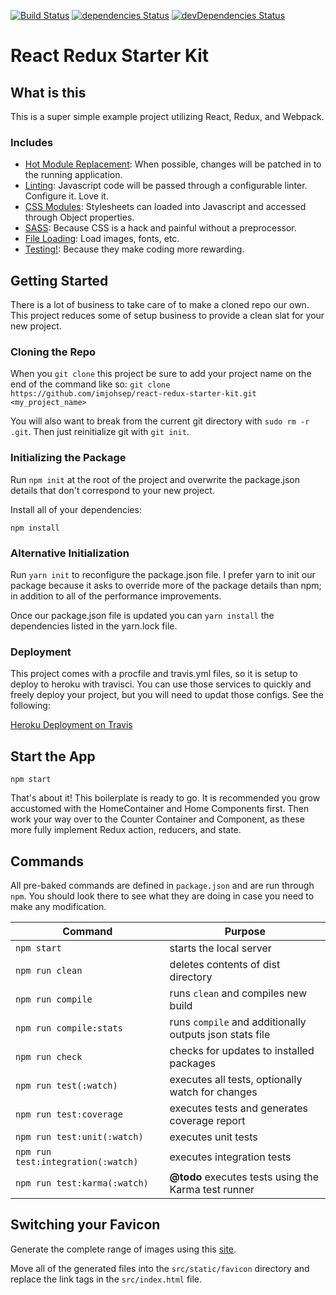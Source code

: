 [![Build Status](https://travis-ci.org/imjohsep/react-redux-starter-kit.svg?branch=master)](https://travis-ci.org/imjohsep/react-redux-starter-kit)
[![dependencies Status](https://david-dm.org/imjohsep/react-redux-starter-kit/status.svg)](https://david-dm.org/imjohsep/react-redux-starter-kit)
[![devDependencies Status](https://david-dm.org/imjohsep/react-redux-starter-kit/dev-status.svg)](https://david-dm.org/imjohsep/react-redux-starter-kit?type=dev)
# React Redux Starter Kit

## What is this

This is a super simple example project utilizing React, Redux, and Webpack.

### Includes

* [Hot Module Replacement](https://webpack.github.io/docs/hot-module-replacement.html): When possible, changes will be patched in to the running application.
* [Linting](http://eslint.org/): Javascript code will be passed through a configurable linter. Configure it. Love it.
* [CSS Modules](https://github.com/css-modules/css-modules): Stylesheets can loaded into Javascript and accessed through Object properties.
* [SASS](https://github.com/jtangelder/sass-loader): Because CSS is a hack and painful without a preprocessor.
* [File Loading](https://github.com/webpack/file-loader): Load images, fonts, etc.
* [Testing!](https://mochajs.org/): Because they make coding more rewarding.

## Getting Started

There is a lot of business to take care of to make a cloned repo our own.
This project reduces some of setup business to provide a clean slat for
your new project.

### Cloning the Repo

When you `git clone` this project be sure to add your project name on
the end of the command like so:
`git clone https://github.com/imjohsep/react-redux-starter-kit.git <my_project_name>`

You will also want to break from the current git directory with `sudo rm -r .git`.
Then just reinitialize git with `git init`.

### Initializing the Package

Run `npm init` at the root of the project and overwrite the package.json
details that don't correspond to your new project.

Install all of your dependencies:

`npm install`

### Alternative Initialization

Run `yarn init` to reconfigure the package.json file. I prefer yarn to init
our package because it asks to override more of the package details than npm; in
addition to all of the performance improvements.

Once our package.json file is updated you can `yarn install` the dependencies listed
in the yarn.lock file.

### Deployment

This project comes with a procfile and travis.yml files, so it is setup to deploy
to heroku with travisci. You can use those services to quickly and freely deploy
your project, but you will need to updat those configs. See the following:

[Heroku Deployment on Travis](https://docs.travis-ci.com/user/deployment/heroku)

## Start the App

`npm start`

That's about it! This boilerplate is ready to go. It is recommended you
grow accustomed with the HomeContainer and Home Components first. Then
work your way over to the Counter Container and Component, as these
more fully implement Redux action, reducers, and state.

## Commands

All pre-baked commands are defined in `package.json` and are run through `npm`.
You should look there to see what they are doing in case you need to make any modification.


| Command                            | Purpose                 |
|------------------------------------|-------------------------|
| `npm start`                        | starts the local server |
| `npm run clean`                    | deletes contents of dist directory |
| `npm run compile`                  | runs `clean` and compiles new build |
| `npm run compile:stats`            | runs `compile` and additionally outputs json stats file |
| `npm run check`                    | checks for updates to installed packages |
| `npm run test(:watch)`             | executes all tests, optionally watch for changes |
| `npm run test:coverage`            | executes tests and generates coverage report |
| `npm run test:unit(:watch)`        | executes unit tests |
| `npm run test:integration(:watch)` | executes integration tests |
| `npm run test:karma(:watch)`       | __@todo__ executes tests using the Karma test runner

## Switching your Favicon

Generate the complete range of images using this [site](http://www.favicomatic.com/).

Move all of the generated files into the `src/static/favicon` directory and replace
the link tags in the `src/index.html` file.